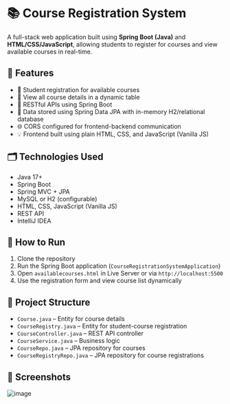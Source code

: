 # 📚 Course Registration System

A full-stack web application built using **Spring Boot (Java)** and **HTML/CSS/JavaScript**, allowing students to register for courses and view available courses in real-time.

## 🔧 Features

- 📝 Student registration for available courses
- 📜 View all course details in a dynamic table
- 🎯 RESTful APIs using Spring Boot
- 💾 Data stored using Spring Data JPA with in-memory H2/relational database
- 🌐 CORS configured for frontend-backend communication
- 💡 Frontend built using plain HTML, CSS, and JavaScript (Vanilla JS)

## 🗂 Technologies Used

- Java 17+
- Spring Boot
- Spring MVC + JPA
- MySQL or H2 (configurable)
- HTML, CSS, JavaScript (Vanilla JS)
- REST API
- IntelliJ IDEA

## 🚀 How to Run

1. Clone the repository
2. Run the Spring Boot application (`CourseRegistrationSystemApplication`)
3. Open `availablecourses.html` in Live Server or via `http://localhost:5500`
4. Use the registration form and view course list dynamically

## 📁 Project Structure

- `Course.java` – Entity for course details
- `CourseRegistry.java` – Entity for student-course registration
- `CourseController.java` – REST API controller
- `CourseService.java` – Business logic
- `CourseRepo.java` – JPA repository for courses
- `CourseRegistryRepo.java` – JPA repository for course registrations

## 📸 Screenshots

![image](https://github.com/user-attachments/assets/c7ef429c-83ec-4fac-ab28-67136ed740c1)


